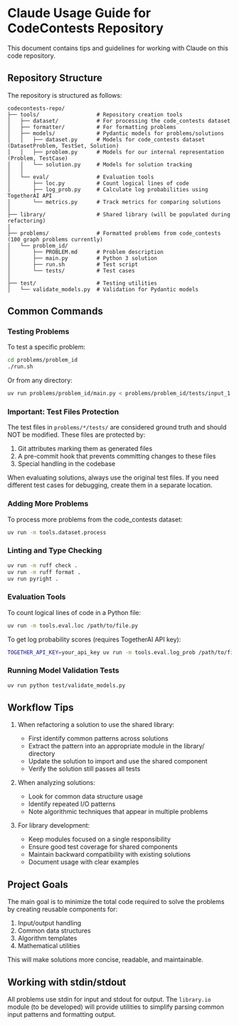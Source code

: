 # Claude Usage Guide for CodeContests Repository

This document contains tips and guidelines for working with Claude on this code repository.

## Repository Structure

The repository is structured as follows:
```
codecontests-repo/
├── tools/                  # Repository creation tools
│   ├── dataset/            # For processing the code_contests dataset
│   ├── formatter/          # For formatting problems
│   ├── models/             # Pydantic models for problems/solutions
│   │   ├── dataset.py      # Models for code_contests dataset (DatasetProblem, TestSet, Solution)
│   │   ├── problem.py      # Models for our internal representation (Problem, TestCase)
│   │   └── solution.py     # Models for solution tracking
│   │
│   └── eval/               # Evaluation tools
│       ├── loc.py          # Count logical lines of code
│       ├── log_prob.py     # Calculate log probabilities using TogetherAI API
│       └── metrics.py      # Track metrics for comparing solutions
│
├── library/                # Shared library (will be populated during refactoring)
│
├── problems/               # Formatted problems from code_contests (100 graph problems currently)
│   └── problem_id/
│       ├── PROBLEM.md      # Problem description
│       ├── main.py         # Python 3 solution
│       ├── run.sh          # Test script
│       └── tests/          # Test cases
│
├── test/                   # Testing utilities
│   └── validate_models.py  # Validation for Pydantic models
```

## Common Commands

### Testing Problems

To test a specific problem:
```bash
cd problems/problem_id
./run.sh
```

Or from any directory:
```bash
uv run problems/problem_id/main.py < problems/problem_id/tests/input_1.txt
```

### Important: Test Files Protection

The test files in `problems/*/tests/` are considered ground truth and should NOT be modified.
These files are protected by:

1. Git attributes marking them as generated files
2. A pre-commit hook that prevents committing changes to these files
3. Special handling in the codebase

When evaluating solutions, always use the original test files. If you need different test cases for debugging,
create them in a separate location.

### Adding More Problems

To process more problems from the code_contests dataset:
```bash
uv run -m tools.dataset.process
```

### Linting and Type Checking

```bash
uv run -m ruff check .
uv run -m ruff format .
uv run pyright .
```

### Evaluation Tools

To count logical lines of code in a Python file:
```bash
uv run -m tools.eval.loc /path/to/file.py
```

To get log probability scores (requires TogetherAI API key):
```bash
TOGETHER_API_KEY=your_api_key uv run -m tools.eval.log_prob /path/to/file.py
```

### Running Model Validation Tests

```bash
uv run python test/validate_models.py
```

## Workflow Tips

1. When refactoring a solution to use the shared library:
   - First identify common patterns across solutions
   - Extract the pattern into an appropriate module in the library/ directory
   - Update the solution to import and use the shared component
   - Verify the solution still passes all tests

2. When analyzing solutions:
   - Look for common data structure usage
   - Identify repeated I/O patterns
   - Note algorithmic techniques that appear in multiple problems

3. For library development:
   - Keep modules focused on a single responsibility
   - Ensure good test coverage for shared components
   - Maintain backward compatibility with existing solutions
   - Document usage with clear examples

## Project Goals

The main goal is to minimize the total code required to solve the problems by creating reusable components for:

1. Input/output handling
2. Common data structures
3. Algorithm templates
4. Mathematical utilities

This will make solutions more concise, readable, and maintainable.

## Working with stdin/stdout

All problems use stdin for input and stdout for output. The `library.io` module (to be developed) will provide utilities to simplify parsing common input patterns and formatting output.
